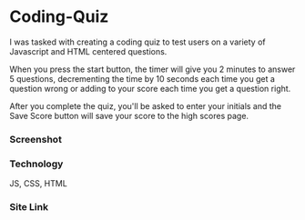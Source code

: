 # Coding-Quiz

I was tasked with creating a coding quiz to test users on a variety of Javascript and HTML centered questions.

When you press the start button, the timer will give you 2 minutes to answer 5 questions, decrementing the time by 10 seconds each time you get a question wrong or adding to your score each time you get a question right.

After you complete the quiz, you'll be asked to enter your initials and the Save Score button will save your score to the high scores page.

### Screenshot


### Technology
JS, CSS, HTML

### Site Link
